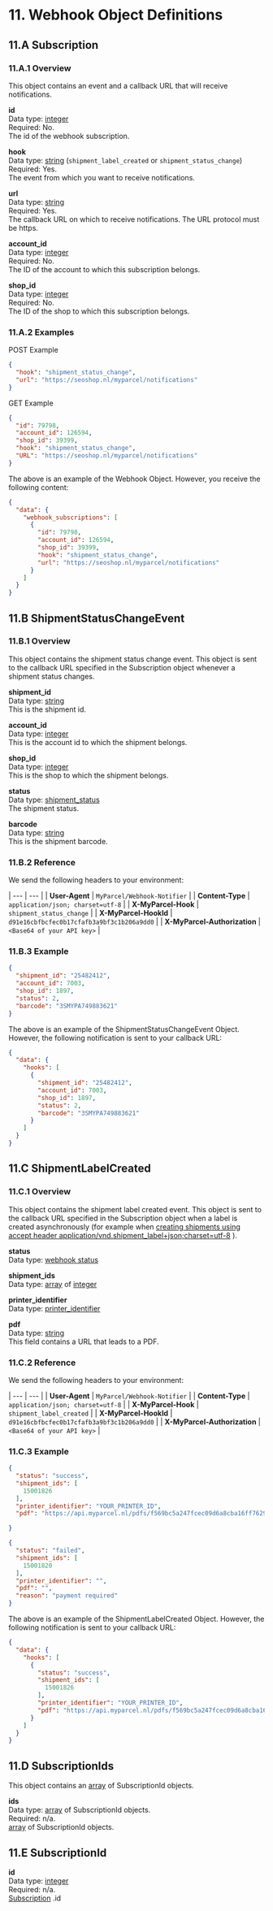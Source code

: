 # 11. Webhook Object Definitions

## 11.A Subscription

### 11.A.1 Overview

This object contains an event and a callback URL that will receive notifications.

**id**  
Data type: [integer]  
Required: No.  
The id of the webhook subscription.

**hook**  
Data type: [string] (`shipment_label_created` or `shipment_status_change`)  
Required: Yes.  
The event from which you want to receive notifications.

**url**  
Data type: [string]  
Required: Yes.  
The callback URL on which to receive notifications. The URL protocol must be https.

**account_id**  
Data type: [integer]  
Required: No.  
The ID of the account to which this subscription belongs.

**shop_id**  
Data type: [integer]  
Required: No.  
The ID of the shop to which this subscription belongs.

### 11.A.2 Examples

POST Example
```json
{
  "hook": "shipment_status_change",
  "url": "https://seoshop.nl/myparcel/notifications"
}
```

GET Example
```json
{
  "id": 79798,
  "account_id": 126594,
  "shop_id": 39399,
  "hook": "shipment_status_change",
  "URL": "https://seoshop.nl/myparcel/notifications"
}
```

The above is an example of the Webhook Object. However, you receive the following content:
```json
{
  "data": {
    "webhook_subscriptions": [
      {
        "id": 79798,
        "account_id": 126594,
        "shop_id": 39399,
        "hook": "shipment_status_change",
        "url": "https://seoshop.nl/myparcel/notifications"
      }
    ]
  }
}
```

## 11.B ShipmentStatusChangeEvent

### 11.B.1 Overview

This object contains the shipment status change event. This object is sent to the callback URL specified in the Subscription object whenever a shipment status changes.

**shipment_id**  
Data type: [string]  
This is the shipment id.

**account_id**  
Data type: [integer]  
This is the account id to which the shipment belongs.

**shop_id**  
Data type: [integer]  
This is the shop to which the shipment belongs.

**status**  
Data type: [shipment_status]  
The shipment status.

**barcode**  
Data type: [string]  
This is the shipment barcode.

### 11.B.2 Reference

We send the following headers to your environment:

| ---                          | ---                                        |
| **User-Agent**               | `MyParcel/Webhook-Notifier`                |
| **Content-Type**             | `application/json; charset=utf-8`          |
| **X-MyParcel-Hook**          | `shipment_status_change`                   |
| **X-MyParcel-HookId**        | `d91e16cbfbcfec0b17cfafb3a9bf3c1b206a9dd0` |
| **X-MyParcel-Authorization** | `<Base64 of your API key>`                 |

### 11.B.3 Example

```json
{
  "shipment_id": "25482412",
  "account_id": 7003,
  "shop_id": 1897,
  "status": 2,
  "barcode": "3SMYPA749883621"
}
```

The above is an example of the ShipmentStatusChangeEvent Object. However, the following notification is sent to your callback URL:

```json
{
  "data": {
    "hooks": [
      {
        "shipment_id": "25482412",
        "account_id": 7003,
        "shop_id": 1897,
        "status": 2,
        "barcode": "3SMYPA749883621"
      }
    ]
  }
}
```

## 11.C ShipmentLabelCreated

### 11.C.1 Overview

This object contains the shipment label created event. This object is sent to the callback URL specified in the Subscription object when a label is created asynchronously (for example when [creating shipments using accept header application/vnd.shipment_label+json;charset=utf-8](/api-reference/06.shipments#_6-B_2) ).

**status**  
Data type: [webhook status](#webhook_status)  

**shipment_ids**  
Data type: [array] of [integer]  

**printer_identifier**  
Data type: [printer_identifier](#printer_identifier)  

**pdf**  
Data type: [string]  
This field contains a URL that leads to a PDF.

### 11.C.2 Reference

We send the following headers to your environment:

| ---                          | ---                                        |
| **User-Agent**               | `MyParcel/Webhook-Notifier`                |
| **Content-Type**             | `application/json; charset=utf-8`          |
| **X-MyParcel-Hook**          | `shipment_label_created`                   |
| **X-MyParcel-HookId**        | `d91e16cbfbcfec0b17cfafb3a9bf3c1b206a9dd0` |
| **X-MyParcel-Authorization** | `<Base64 of your API key>`                 |

### 11.C.3 Example

```json
{
  "status": "success",
  "shipment_ids": [
    15001826
  ],
  "printer_identifier": "YOUR_PRINTER_ID",
  "pdf": "https://api.myparcel.nl/pdfs/f569bc5a247fcec09d6a8cba16ff7629ca8062f3"

}
```

```json
{
  "status": "failed",
  "shipment_ids": [
    15001820
  ],
  "printer_identifier": "",
  "pdf": "",
  "reason": "payment required"
}
```
The above is an example of the ShipmentLabelCreated Object. However, the following notification is sent to your callback URL:

```json
{
  "data": {
    "hooks": [
      {
        "status": "success",
        "shipment_ids": [
          15001826
        ],
        "printer_identifier": "YOUR_PRINTER_ID",
        "pdf": "https://api.myparcel.nl/pdfs/f569bc5a247fcec09d6a8cba16ff7629ca8062f3"
      }
    ]
  }
}
```

## 11.D SubscriptionIds

This object contains an [array] of <ApiLink to="11_D">SubscriptionId</ApiLink> objects.  
  
**ids**  
Data type: [array] of <ApiLink to="11_D">SubscriptionId</ApiLink> objects.  
Required: n/a.  
[array] of <ApiLink to="11_D">SubscriptionId</ApiLink> objects.

## 11.E SubscriptionId

**id**  
Data type: [integer]  
Required: n/a.  
[Subscription](#_11-a) .id

[Webhook]: /api-reference/04.data-types#Webhook
[array]: /api-reference/04.data-types#array
[boolean]: /api-reference/04.data-types#boolean
[carrier]: /api-reference/04.data-types#carrier
[coordinates]: /api-reference/04.data-types#coordinates
[country_code]: /api-reference/04.data-types#country_code
[currency]: /api-reference/04.data-types#currency
[date]: /api-reference/04.data-types#date
[delivery_type]: /api-reference/04.data-types#delivery_type
[description]: /api-reference/04.data-types#description
[eori_number]: /api-reference/04.data-types#eori_number
[float]: /api-reference/04.data-types#float
[integer]: /api-reference/04.data-types#integer
[isic_code]: /api-reference/04.data-types#isic_code
[label_position]: /api-reference/04.data-types#label_position
[main]: /api-reference/04.data-types#main
[month_digit]: /api-reference/04.data-types#month_digit
[package_contents]: /api-reference/04.data-types#package_contents
[package_type]: /api-reference/04.data-types#package_type
[paper_size]: /api-reference/04.data-types#paper_size
[platform]: /api-reference/04.data-types#platform
[price]: /api-reference/04.data-types#price
[shipment_status]: /api-reference/04.data-types#shipment_status
[sort_order]: /api-reference/04.data-types#sort_order
[string]: /api-reference/04.data-types#string
[text]: /api-reference/04.data-types#text
[time]: /api-reference/04.data-types#time
[timestamp]: /api-reference/04.data-types#timestamp
[vat_number]: /api-reference/04.data-types#vat_number
[weekday_digit]: /api-reference/04.data-types#weekday_digit
[weekday_string]: /api-reference/04.data-types#weekday_string

